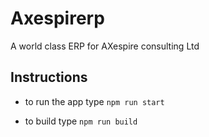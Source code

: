 # Axespirerp

A world class ERP for AXespire consulting Ltd

## Instructions

* to run the app type `npm run start`

* to build type `npm run build`